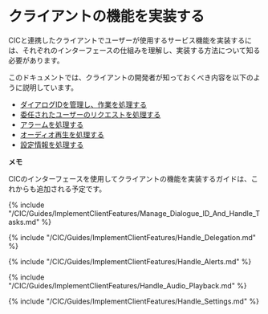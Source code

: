 # クライアントの機能を実装する
CICと連携したクライアントでユーザーが使用するサービス機能を実装するには、それぞれのインターフェースの仕組みを理解し、実装する方法について知る必要があります。

このドキュメントでは、クライアントの開発者が知っておくべき内容を以下のように説明しています。

* [ダイアログIDを管理し、作業を処理する](#ManageDialogueIDAndHandleTasks)
* [委任されたユーザーのリクエストを処理する](#HandleDelegation)
* [アラームを処理する](#HandleAlerts)
* [オーディオ再生を処理する](#HandleAudioPlayback)
* [設定情報を処理する](#HandleSettings)

<div class="note">
<p><strong>メモ</strong></p>
<p>CICのインターフェースを使用してクライアントの機能を実装するガイドは、これからも追加される予定です。</p>
</div>


{% include "/CIC/Guides/ImplementClientFeatures/Manage_Dialogue_ID_And_Handle_Tasks.md" %}

{% include "/CIC/Guides/ImplementClientFeatures/Handle_Delegation.md" %}

{% include "/CIC/Guides/ImplementClientFeatures/Handle_Alerts.md" %}

{% include "/CIC/Guides/ImplementClientFeatures/Handle_Audio_Playback.md" %}

{% include "/CIC/Guides/ImplementClientFeatures/Handle_Settings.md" %}
